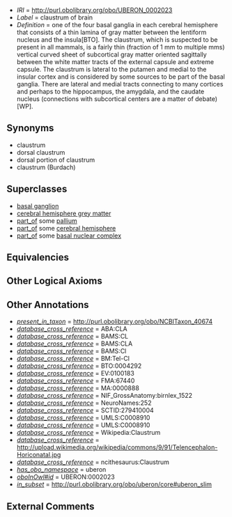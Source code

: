  * *IRI* = http://purl.obolibrary.org/obo/UBERON_0002023
 * *Label* = claustrum of brain
 * *Definition* = one of the four basal ganglia in each cerebral hemisphere that consists of a thin lamina of gray matter between the lentiform nucleus and the insula[BTO]. The claustrum, which is suspected to be present in all mammals, is a fairly thin (fraction of 1 mm to multiple mms) vertical curved sheet of subcortical gray matter oriented sagittally between the white matter tracts of the external capsule and extreme capsule. The claustrum is lateral to the putamen and medial to the insular cortex and is considered by some sources to be part of the basal ganglia. There are lateral and medial tracts connecting to many cortices and perhaps to the hippocampus, the amygdala, and the caudate nucleus (connections with subcortical centers are a matter of debate)[WP].

## Synonyms

 * claustrum
 * dorsal claustrum
 * dorsal portion of claustrum
 * claustrum (Burdach)

## Superclasses

 * [basal ganglion](../../UBERON/20/UBERON_0002420.md)
 * [cerebral hemisphere grey matter](../../UBERON/01/UBERON_0005401.md)
 * [part_of](../../BFO/50/BFO_0000050.md) some [pallium](../../UBERON/03/UBERON_0000203.md)
 * [part_of](../../BFO/50/BFO_0000050.md) some [cerebral hemisphere](../../UBERON/69/UBERON_0001869.md)
 * [part_of](../../BFO/50/BFO_0000050.md) some [basal nuclear complex](../../UBERON/98/UBERON_0006098.md)

## Equivalencies


## Other Logical Axioms


## Other Annotations

 * *[present_in_taxon](../../core#present/on/core#present_in_taxon.md)* = http://purl.obolibrary.org/obo/NCBITaxon_40674
 * *[database_cross_reference](../../ef/oboInOwl#hasDbXref.md)* = ABA:CLA
 * *[database_cross_reference](../../ef/oboInOwl#hasDbXref.md)* = BAMS:CL
 * *[database_cross_reference](../../ef/oboInOwl#hasDbXref.md)* = BAMS:CLA
 * *[database_cross_reference](../../ef/oboInOwl#hasDbXref.md)* = BAMS:Cl
 * *[database_cross_reference](../../ef/oboInOwl#hasDbXref.md)* = BM:Tel-Cl
 * *[database_cross_reference](../../ef/oboInOwl#hasDbXref.md)* = BTO:0004292
 * *[database_cross_reference](../../ef/oboInOwl#hasDbXref.md)* = EV:0100183
 * *[database_cross_reference](../../ef/oboInOwl#hasDbXref.md)* = FMA:67440
 * *[database_cross_reference](../../ef/oboInOwl#hasDbXref.md)* = MA:0000888
 * *[database_cross_reference](../../ef/oboInOwl#hasDbXref.md)* = NIF_GrossAnatomy:birnlex_1522
 * *[database_cross_reference](../../ef/oboInOwl#hasDbXref.md)* = NeuroNames:252
 * *[database_cross_reference](../../ef/oboInOwl#hasDbXref.md)* = SCTID:279410004
 * *[database_cross_reference](../../ef/oboInOwl#hasDbXref.md)* = UMLS:C0008910
 * *[database_cross_reference](../../ef/oboInOwl#hasDbXref.md)* = UMLS:C0008910
 * *[database_cross_reference](../../ef/oboInOwl#hasDbXref.md)* = Wikipedia:Claustrum
 * *[database_cross_reference](../../ef/oboInOwl#hasDbXref.md)* = http://upload.wikimedia.org/wikipedia/commons/9/91/Telencephalon-Horiconatal.jpg
 * *[database_cross_reference](../../ef/oboInOwl#hasDbXref.md)* = ncithesaurus:Claustrum
 * *[has_obo_namespace](../../ce/oboInOwl#hasOBONamespace.md)* = uberon
 * *[oboInOwl#id](../../id/oboInOwl#id.md)* = UBERON:0002023
 * *[in_subset](../../et/oboInOwl#inSubset.md)* = http://purl.obolibrary.org/obo/uberon/core#uberon_slim

## External Comments

